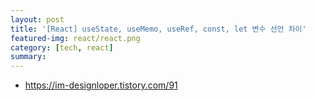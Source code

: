 ```yaml
---
layout: post
title: '[React] useState, useMemo, useRef, const, let 변수 선언 차이'
featured-img: react/react.png
category: [tech, react]
summary:
---
```


- https://im-designloper.tistory.com/91
